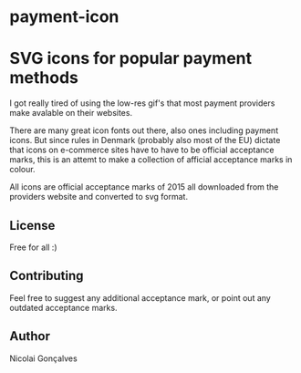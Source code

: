 # payment-icon
<h1>SVG icons for popular payment methods</h1>
<p>I got really tired of using the low-res gif's that most payment providers make avalable on their websites.</p>
<p>There are many great icon fonts out there, also ones including payment icons. But since rules in Denmark (probably also most of the EU) dictate that icons on e-commerce sites have to have to be official acceptance marks, this is an attemt to make a collection of afficial acceptance marks in colour.</p>
<p>All icons are official acceptance marks of 2015 all downloaded from the providers website and converted to svg format.</p>

<h2>License</h2>
Free for all :)

<h2>Contributing</h2>
<p>Feel free to suggest any additional acceptance mark, or point out any outdated acceptance marks.</p>

<h2>Author</h2>
<p>Nicolai Gonçalves</p>